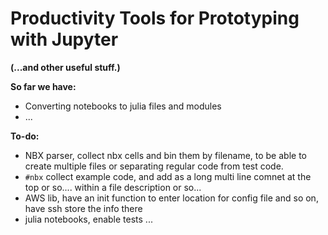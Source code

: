# Productivity Tools for Prototyping with Jupyter 

**(...and other useful stuff.)**

**So far we have:**

- Converting notebooks to julia files and modules
- ...

**To-do:**

- NBX parser, collect nbx cells and bin them by filename, to be able to create multiple files or separating regular code from test code.
- `#nbx` collect example code, and add as a long multi line comnet at the top or so.... within a file description or so...
- AWS lib, have an init function to enter location for config file and so on, have ssh store the info there
- julia notebooks, enable tests ...



